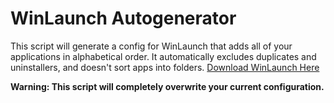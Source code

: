 # WinLaunch Autogenerator

This script will generate a config for WinLaunch that adds all of your applications in alphabetical order. It automatically excludes duplicates and uninstallers, and doesn't sort apps into folders. [Download WinLaunch Here](https://winlaunch.org/)

**Warning: This script will completely overwrite your current configuration.**